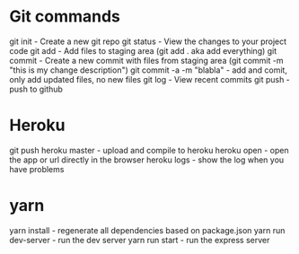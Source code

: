 # Git commands

git init - Create a new git repo
git status - View the changes to your project code
git add - Add files to staging area (git add . aka add everything)
git commit - Create a new commit with files from staging area (git commit -m "this is my change description")
git commit -a -m "blabla" - add and comit, only add updated files, no new files
git log - View recent commits
git push - push to github

# Heroku
git push heroku master - upload and compile to heroku
heroku open - open the app or url directly in the browser
heroku logs - show the log when you have problems

# yarn
yarn install - regenerate all dependencies based on package.json
yarn run dev-server - run the dev server
yarn run start - run the express server